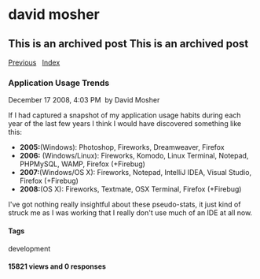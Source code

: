 # david mosher

## This is an archived post This is an archived post

[Previous](../../../posts/2009/03/javascript-dependency-management-and-yui-load.html)
  [Index](../../../index-4.html)

### Application Usage Trends

December 17 2008, 4:03 PM  by David Mosher

If I had captured a snapshot of my application usage habits during each year of
the last few years I think I would have discovered something like this:

-   **2005:**(Windows): Photoshop, Fireworks, Dreamweaver, Firefox
-   **2006:** (Windows/Linux): Fireworks, Komodo, Linux Terminal, Notepad,
    PHPMySQL, WAMP, Firefox (+Firebug)
-   **2007:**(Windows/OS X): Fireworks, Notepad, IntelliJ IDEA, Visual Studio,
    Firefox (+Firebug)
-   **2008:**(OS X): Fireworks, Textmate, OSX Terminal, Firefox (+Firebug)

I've got nothing really insightful about these pseudo-stats, it just kind of
struck me as I was working that I really don't use much of an IDE at all now.

#### Tags

development

#### 15821 views and 0 responses

